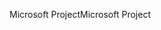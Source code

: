 <span data-ttu-id="813b3-101">Microsoft Project</span><span class="sxs-lookup"><span data-stu-id="813b3-101">Microsoft Project</span></span>